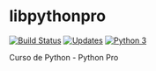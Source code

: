# libpythonpro

[![Build Status](https://travis-ci.com/elyasma9/libpythonpro.svg?token=sNfZcW3CSYtqmizZUCz1&branch=master)](https://travis-ci.com/elyasma9/libpythonpro)
[![Updates](https://pyup.io/repos/github/elyasma9/libpythonpro/shield.svg)](https://pyup.io/repos/github/elyasma9/libpythonpro/)
[![Python 3](https://pyup.io/repos/github/elyasma9/libpythonpro/python-3-shield.svg)](https://pyup.io/repos/github/elyasma9/libpythonpro/)

Curso de Python - Python Pro
